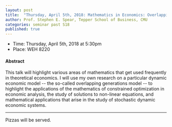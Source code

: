 ```yaml
---
layout: post
title:  "Thursday, April 5th, 2018: Mathematics in Economics: Overlapping Generations Models"
author: Prof. Stephen E. Spear, Tepper School of Business, CMU
categories: seminar past S18
published: true
---
```


* Time: Thursday, April 5th, 2018 at 5:30pm
* Place: WEH 8220

#### Abstract

This talk will highlight various areas of mathematics that get used frequently in theoretical economics.  I will use my own research on a particular dynamic economic model -- the so-called overlapping generations model -- to highlight the applications of the mathematics of constrained optimization in economic analysis, the study of solutions to non-linear equations, and mathematical applications that arise in the study of stochastic dynamic economic systems.

___
Pizzas will be served.
